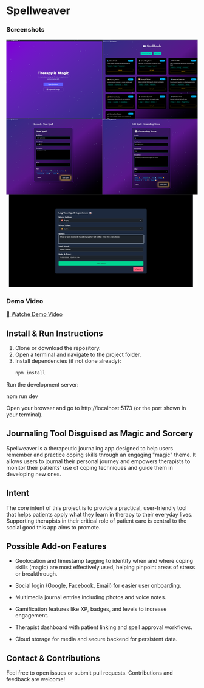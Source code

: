 # Spellweaver

### Screenshots
![Spellbook UI](src/assets/screenshots.png)


### Demo Video
[🎥 Watche Demo Video]()

## Install & Run Instructions

1. Clone or download the repository.  
2. Open a terminal and navigate to the project folder.  
3. Install dependencies (if not done already):  
   ```bash
   npm install
Run the development server:

npm run dev

Open your browser and go to http://localhost:5173 (or the port shown in your terminal).

## Journaling Tool Disguised as Magic and Sorcery
Spellweaver is a therapeutic journaling app designed to help users remember and practice coping skills through an engaging "magic" theme. It allows users to journal their personal journey and empowers therapists to monitor their patients' use of coping techniques and guide them in developing new ones.

## Intent
The core intent of this project is to provide a practical, user-friendly tool that helps patients apply what they learn in therapy to their everyday lives. Supporting therapists in their critical role of patient care is central to the social good this app aims to promote.

## Possible Add-on Features
- Geolocation and timestamp tagging to identify when and where coping skills (magic) are most effectively used, helping pinpoint areas of stress or breakthrough.

- Social login (Google, Facebook, Email) for easier user onboarding.

- Multimedia journal entries including photos and voice notes.

- Gamification features like XP, badges, and levels to increase engagement.

- Therapist dashboard with patient linking and spell approval workflows.

- Cloud storage for media and secure backend for persistent data.

## Contact & Contributions
Feel free to open issues or submit pull requests. Contributions and feedback are welcome!











